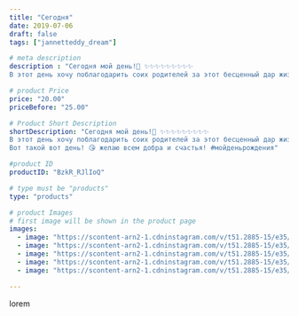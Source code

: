 ```yaml
---
title: "Сегодня"
date: 2019-07-06
draft: false
tags: ["jannetteddy_dream"]

# meta description
description : "Сегодня мой день!🥳 ✨✨✨✨✨✨✨✨✨
В этот день хочу поблагодарить соих родителей за этот бесценный дар жизнь!💞 Я очень их люблю и с каждым днём сильнее и осознаннее!!"

# product Price
price: "20.00"
priceBefore: "25.00"

# Product Short Description
shortDescription: "Сегодня мой день!🥳 ✨✨✨✨✨✨✨✨✨
В этот день хочу поблагодарить соих родителей за этот бесценный дар жизнь!💞 Я очень их люблю и с каждым днём сильнее и осознаннее!!! 💞Благодарю свою семью, моих деток!!! Матвейка 👦🏼такой молодец, нарисовал маме картину!😍 мои любимые фламинго 💝 нарвал в саду цветов!!! А вчера сделал генеральную уборку, сам!!! Потому что мама болела! Спасибо мой родной!!! Спасибо малышу 👶🏻за то что он дарит мне столько счастья каждое утро, каждый день из него исходит столько  любви, когда он обнимает маму своими маленькими ручками! 🙏❤️ Спасибо моему мужу за то что он есть в моей жизни!💞 спасибо всем моим родным и близки! 🙏 Спасибо Господу за все что есть у меня! 💝
Вот такой вот день! 😘 желаю всем добра и счастья! #мойденьрождения"

#product ID
productID: "BzkR_RJlIoQ"

# type must be "products"
type: "products"

# product Images
# first image will be shown in the product page
images:
  - image: "https://scontent-arn2-1.cdninstagram.com/v/t51.2885-15/e35/s1080x1080/65800327_666794383747590_4243624741445705654_n.jpg?_nc_ht=scontent-arn2-1.cdninstagram.com&_nc_cat=106&_nc_ohc=6oH98ErUJu0AX9sFKlV&tp=1&oh=6c13695d75abcfc3ba48b3359c54d413&oe=605A9AE1&ig_cache_key=MjA4MTg2ODAzOTM5ODQ2ODk0OQ%3D%3D.2"
  - image: "https://scontent-arn2-1.cdninstagram.com/v/t51.2885-15/e35/s1080x1080/61654354_2451299435150239_262957928963808342_n.jpg?_nc_ht=scontent-arn2-1.cdninstagram.com&_nc_cat=107&_nc_ohc=6sibwsve4CMAX_fBbh-&tp=1&oh=013f437be5f9edfa1e3a9acc9fee4dee&oe=605D3095&ig_cache_key=MjA4MTg2ODAzOTM4MTgwNTUxMg%3D%3D.2"
  - image: "https://scontent-arn2-1.cdninstagram.com/v/t51.2885-15/e35/s1080x1080/64922869_340228380202534_3213733167037464681_n.jpg?_nc_ht=scontent-arn2-1.cdninstagram.com&_nc_cat=110&_nc_ohc=7KDShG-9S7AAX9nVHhp&tp=1&oh=b651be70401ed8c745b16f5c4d59228d&oe=605DA450&ig_cache_key=MjA4MTg2ODAzOTM2NDk1NjExNw%3D%3D.2"
  - image: "https://scontent-arn2-1.cdninstagram.com/v/t51.2885-15/e35/s1080x1080/65145706_320245885583399_8711280931708207551_n.jpg?_nc_ht=scontent-arn2-1.cdninstagram.com&_nc_cat=111&_nc_ohc=zccyBDSR6W4AX9QTSpQ&tp=1&oh=71aa20c851e63709c6b45a54642b13b4&oe=605BFAB0&ig_cache_key=MjA4MTg2ODAzOTM5MDE4NTk1Mw%3D%3D.2"
  - image: "https://scontent-arn2-1.cdninstagram.com/v/t51.2885-15/e35/s1080x1080/65076597_2393019804357232_8996185747217252193_n.jpg?_nc_ht=scontent-arn2-1.cdninstagram.com&_nc_cat=104&_nc_ohc=FZtC2YF_dXoAX-O4PAr&tp=1&oh=bc0dc5a89dea5b175ab55c2d42f6de85&oe=605AD56E&ig_cache_key=MjA4MTg2ODAzOTM4MTYwMjQzMw%3D%3D.2"

---
```

lorem
